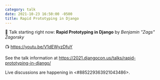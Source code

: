 ```yaml
---
category: talk
date: 2021-10-23 16:50:00 -0500
title: Rapid Prototyping in Django
---
```


:tada: Talk starting right now: **Rapid Prototyping in Django** by *Benjamin "Zags" Zagorsky*

:tv: https://youtu.be/V1dEWyzDfuY

See the talk information at https://2021.djangocon.us/talks/rapid-prototyping-in-django/

Live discussions are happening in <#885229363921043486>.
